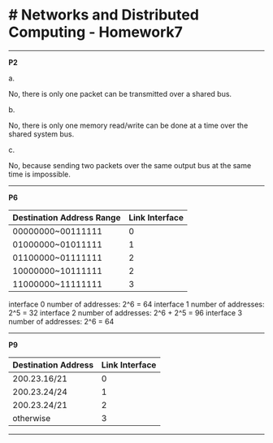 ﻿# # Networks and Distributed Computing - Homework7


---

**P2**

a.

No, there is only one packet can be transmitted over a shared bus.
  
b.

No, there is only one memory read/write can be done at a time over the shared system bus.
 
    
c.

No, because sending two packets over the same output bus at the same time is impossible.
 
 

---
  
**P6**

|Destination Address Range|Link Interface |
|---|---|
|00000000~00111111|	0
|01000000~01011111|	1
|01100000~01111111|	2
|10000000~10111111|	2
|11000000~11111111|	3
 
 interface 0 number of addresses: 2^6 = 64
 interface 1 number of addresses: 2^5 = 32
 interface 2 number of addresses: 2^6 + 2^5 = 96
 interface 3 number of addresses: 2^6 = 64
 
    
---

**P9**

|Destination Address|Link Interface |
|---|---|
|200.23.16/21|	0
|200.23.24/24|	1
|200.23.24/21|	2
|otherwise|	3
 
---

